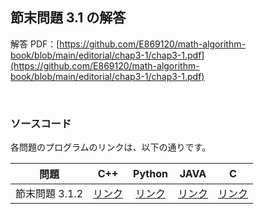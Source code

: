## 節末問題 3.1 の解答

解答 PDF：[https://github.com/E869120/math-algorithm-book/blob/main/editorial/chap3-1/chap3-1.pdf](https://github.com/E869120/math-algorithm-book/blob/main/editorial/chap3-1/chap3-1.pdf)

<br />

### ソースコード

各問題のプログラムのリンクは、以下の通りです。

| 問題 | C++ | Python | JAVA | C |
|:---:|:---:|:---:|:---:|:---:|
| 節末問題 3.1.2 | [リンク](https://github.com/E869120/math-algorithm-book/blob/main/editorial/chap3-1/prob3-1-2.cpp) | [リンク](https://github.com/E869120/math-algorithm-book/blob/main/editorial/chap3-1/prob3-1-2.py) | [リンク](https://github.com/E869120/math-algorithm-book/blob/main/editorial/chap3-1/prob3-1-2.java) | [リンク](https://github.com/E869120/math-algorithm-book/blob/main/editorial/chap3-1/prob3-1-2.c) |